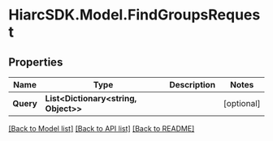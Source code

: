 # HiarcSDK.Model.FindGroupsRequest
## Properties

Name | Type | Description | Notes
------------ | ------------- | ------------- | -------------
**Query** | **List&lt;Dictionary&lt;string, Object&gt;&gt;** |  | [optional] 

[[Back to Model list]](../README.md#documentation-for-models) [[Back to API list]](../README.md#documentation-for-api-endpoints) [[Back to README]](../README.md)

